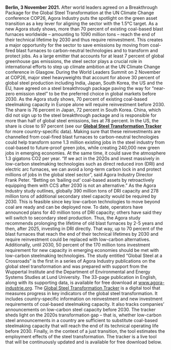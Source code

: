 **Berlin, 3 November 2021.** After world leaders agreed on a Breakthrough Package for the Global Steel Transformation at the UN Climate Change conference COP26, Agora Industry puts the spotlight on the green asset transition as a key lever for aligning the sector with the 1.5°C target. As a new Agora study shows, more than 70 percent of existing coal-based blast furnaces worldwide – amounting to 1090 million tons – reach the end of their technical lifetime by 2030 and thus require reinvestment. This creates a major opportunity for the sector to save emissions by moving from coal-fired blast furnaces to carbon-neutral technologies and to transform and protect jobs.
As a large emitter that accounts for at least 7 percent of global greenhouse gas emissions, the steel sector plays a crucial role in international efforts to step up climate ambition at the UN Climate Change conference in Glasgow. During the World Leaders Summit on 2 November at COP26, major steel heavyweights that account for above 30 percent of global steel production including India, Japan, South Korea, the US and the EU, have agreed on a steel breakthrough package paving the way for “near-zero emission steel” to be the preferred choice in global markets before 2030. 
As the Agora study shows, 70 percent of existing coal-based steelmaking capacity in Europe alone will require reinvestment before 2030. The share is 76 percent in Japan, 72 percent in South Korea. China, which did not sign up to the steel breakthrough package and is responsible for more than half of global steel emissions, lies at 78 percent. In the US, the share is close to 97 percent (see our [**Global Steel Transformation Tracker**](https://www.agora-energiewende.de/en/service/global-steel-transformation-tracker/) for more country-specific data). Making sure that these reinvestments are channelled from coal-fired blast furnaces to carbon-neutral technologies could help transform some 1.3 million existing jobs in the steel industry from coal-based to future-proof green jobs, while creating 240,000 new green jobs in emerging economies. At the same time, it could save the atmosphere 1.3 gigatons CO2 per year.
“If we act in the 2020s and invest massively in low-carbon steelmaking technologies such as direct reduced iron (DRI) and electric arc furnaces, we can avoid a long-term carbon lock in and protect millions of jobs in the global steel sector”, said Agora Industry Director Frank Peter. “Betting on ‘bailing out’ coal-based assets by retroactively equipping them with CCS after 2030 is not an alternative.”
As the Agora Industry study outlines, globally 390 million tons of DRI capacity and 278 million tons of additional secondary steel capacity would be required by 2030. This is feasible since key low-carbon technologies to move beyond coal are ready and can be deployed now. To date, operators have announced plans for 40 million tons of DRI capacity; others have said they will switch to secondary steel production. Thus, the Agora study recommends prolonging the lifetime of old blast furnaces by 2-5 years and then, after 2025, investing in DRI directly. That way, up to 70 percent of the blast furnaces that reach the end of their technical lifetimes by 2030 and require reinvestment could be replaced with low-carbon alternatives. Additionally, until 2030, 50 percent of the 170 million tons investment requirement for new capacity in emerging economies should be met with low-carbon steelmaking technologies.
The study entitled “Global Steel at a Crossroads” is the first in a series of Agora Industry publications on the global steel transformation and was prepared with support from the Wuppertal Institute and the Department of Environmental and Energy Systems Studies at Lund University. The 33-page publication in English, along with its supporting data, is available for free download at www.agora-industrie.org.
The [Global Steel Transformation Tracker](https://www.agora-industry.org/data-tools/global-steel-transformation-tracker) is a digital tool that measures progress in key indicators of the global steel transformation. It includes country-specific information on reinvestment and new investment requirements of coal-based steelmaking capacity. It also tracks companies’ announcements on low-carbon steel capacity before 2030. The tracker sheds light on the 2020s transformation gap – that is, whether low-carbon steel announcements in a country are sufficient to substitute coal-based steelmaking capacity that will reach the end of its technical operating life before 2030. Finally, in the context of a just transition, the tool estimates the employment effects of the steel transformation. The tracker is a live tool that will be continuously updated and is available for free download below.